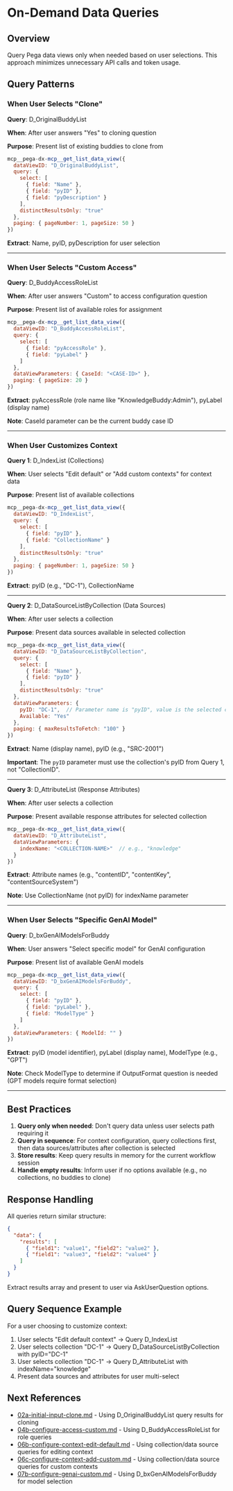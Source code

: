 # On-Demand Data Queries

## Overview

Query Pega data views only when needed based on user selections. This approach minimizes unnecessary API calls and token usage.

## Query Patterns

### When User Selects "Clone"

**Query**: D_OriginalBuddyList

**When**: After user answers "Yes" to cloning question

**Purpose**: Present list of existing buddies to clone from

```javascript
mcp__pega-dx-mcp__get_list_data_view({
  dataViewID: "D_OriginalBuddyList",
  query: {
    select: [
      { field: "Name" },
      { field: "pyID" },
      { field: "pyDescription" }
    ],
    distinctResultsOnly: "true"
  },
  paging: { pageNumber: 1, pageSize: 50 }
})
```

**Extract**: Name, pyID, pyDescription for user selection

---

### When User Selects "Custom Access"

**Query**: D_BuddyAccessRoleList

**When**: After user answers "Custom" to access configuration question

**Purpose**: Present list of available roles for assignment

```javascript
mcp__pega-dx-mcp__get_list_data_view({
  dataViewID: "D_BuddyAccessRoleList",
  query: {
    select: [
      { field: "pyAccessRole" },
      { field: "pyLabel" }
    ]
  },
  dataViewParameters: { CaseId: "<CASE-ID>" },
  paging: { pageSize: 20 }
})
```

**Extract**: pyAccessRole (role name like "KnowledgeBuddy:Admin"), pyLabel (display name)

**Note**: CaseId parameter can be the current buddy case ID

---

### When User Customizes Context

**Query 1**: D_IndexList (Collections)

**When**: User selects "Edit default" or "Add custom contexts" for context data

**Purpose**: Present list of available collections

```javascript
mcp__pega-dx-mcp__get_list_data_view({
  dataViewID: "D_IndexList",
  query: {
    select: [
      { field: "pyID" },
      { field: "CollectionName" }
    ],
    distinctResultsOnly: "true"
  },
  paging: { pageNumber: 1, pageSize: 50 }
})
```

**Extract**: pyID (e.g., "DC-1"), CollectionName

---

**Query 2**: D_DataSourceListByCollection (Data Sources)

**When**: After user selects a collection

**Purpose**: Present data sources available in selected collection

```javascript
mcp__pega-dx-mcp__get_list_data_view({
  dataViewID: "D_DataSourceListByCollection",
  query: {
    select: [
      { field: "Name" },
      { field: "pyID" }
    ],
    distinctResultsOnly: "true"
  },
  dataViewParameters: {
    pyID: "DC-1",  // Parameter name is "pyID", value is the selected collection's pyID (e.g., "DC-1")
    Available: "Yes"
  },
  paging: { maxResultsToFetch: "100" }
})
```

**Extract**: Name (display name), pyID (e.g., "SRC-2001")

**Important**: The `pyID` parameter must use the collection's pyID from Query 1, not "CollectionID".

---

**Query 3**: D_AttributeList (Response Attributes)

**When**: After user selects a collection

**Purpose**: Present available response attributes for selected collection

```javascript
mcp__pega-dx-mcp__get_list_data_view({
  dataViewID: "D_AttributeList",
  dataViewParameters: {
    indexName: "<COLLECTION-NAME>"  // e.g., "knowledge"
  }
})
```

**Extract**: Attribute names (e.g., "contentID", "contentKey", "contentSourceSystem")

**Note**: Use CollectionName (not pyID) for indexName parameter

---

### When User Selects "Specific GenAI Model"

**Query**: D_bxGenAIModelsForBuddy

**When**: User answers "Select specific model" for GenAI configuration

**Purpose**: Present list of available GenAI models

```javascript
mcp__pega-dx-mcp__get_list_data_view({
  dataViewID: "D_bxGenAIModelsForBuddy",
  query: {
    select: [
      { field: "pyID" },
      { field: "pyLabel" },
      { field: "ModelType" }
    ]
  },
  dataViewParameters: { ModelId: "" }
})
```

**Extract**: pyID (model identifier), pyLabel (display name), ModelType (e.g., "GPT")

**Note**: Check ModelType to determine if OutputFormat question is needed (GPT models require format selection)

---

## Best Practices

1. **Query only when needed**: Don't query data unless user selects path requiring it
2. **Query in sequence**: For context configuration, query collections first, then data sources/attributes after collection is selected
3. **Store results**: Keep query results in memory for the current workflow session
4. **Handle empty results**: Inform user if no options available (e.g., no collections, no buddies to clone)

## Response Handling

All queries return similar structure:

```json
{
  "data": {
    "results": [
      { "field1": "value1", "field2": "value2" },
      { "field1": "value3", "field2": "value4" }
    ]
  }
}
```

Extract results array and present to user via AskUserQuestion options.

## Query Sequence Example

For a user choosing to customize context:

1. User selects "Edit default context" → Query D_IndexList
2. User selects collection "DC-1" → Query D_DataSourceListByCollection with pyID="DC-1"
3. User selects collection "DC-1" → Query D_AttributeList with indexName="knowledge"
4. Present data sources and attributes for user multi-select

## Next References

- [02a-initial-input-clone.md](02a-initial-input-clone.md) - Using D_OriginalBuddyList query results for cloning
- [04b-configure-access-custom.md](04b-configure-access-custom.md) - Using D_BuddyAccessRoleList for role queries
- [06b-configure-context-edit-default.md](06b-configure-context-edit-default.md) - Using collection/data source queries for editing context
- [06c-configure-context-add-custom.md](06c-configure-context-add-custom.md) - Using collection/data source queries for custom contexts
- [07b-configure-genai-custom.md](07b-configure-genai-custom.md) - Using D_bxGenAIModelsForBuddy for model selection
